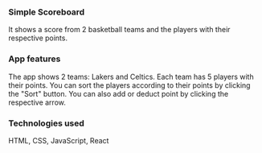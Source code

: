 
### Simple Scoreboard
It shows a score from 2 basketball teams and the players with their respective points.

### App features
The app shows 2 teams: Lakers and Celtics. Each team has 5 players with their points. You can sort the players according to their points by clicking the "Sort" button. You can also add or deduct point by clicking the respective arrow.


### Technologies used
HTML, CSS, JavaScript, React
